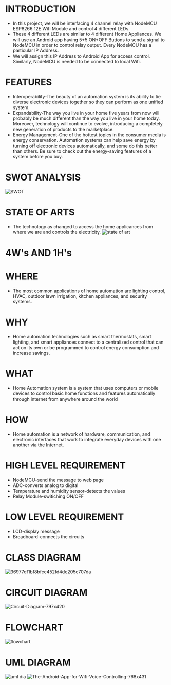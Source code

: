 # **INTRODUCTION**
* In this project, we will be interfacing 4 channel relay with NodeMCU ESP8266 12E Wifi Module and control 4 different LEDs. 
* These 4 different LEDs are similar to 4 different Home Appliances. We will use an Android app having 5+5 ON+OFF Buttons to send a signal to NodeMCU in order to control relay output. Every NodeMCU has a particular IP Address. 
* We will assign this IP Address to Android App for access control. Similarly, NodeMCU is needed to be connected to local Wifi.

# **FEATURES**
* Interoperability-The beauty of an automation system is its ability to tie diverse electronic devices together so they can perform as one unified system. 
* Expandability-The way you live in your home five years from now will probably be much different than the way you live in your home today. Moreover, technology will continue to evolve, introducing a completely new generation of products to the marketplace.
* Energy Management-One of the hottest topics in the consumer media is energy conservation. Automation systems can help save energy by turning off electronic devices automatically, and some do this better than others. Be sure to check out the energy-saving features of a system before you buy. 

# **SWOT ANALYSIS**
![SWOT](https://user-images.githubusercontent.com/94214304/143998536-cad55d91-51e1-4046-beb1-a368ba0c103f.png)

# **STATE OF ARTS**
* The technology as changed to access the home applicances from where we are and controls the electricity.
![state of art](https://user-images.githubusercontent.com/94214304/143998860-72401541-122b-49ae-a0e7-7f89379169cb.jpg)

# **4W's AND 1H's**
# WHERE
* The most common applications of home automation are lighting control, HVAC, outdoor lawn irrigation, kitchen appliances, and security systems.
# WHY
* Home automation technologies such as smart thermostats, smart lighting, and smart appliances connect to a centralized control that can act on its own or be programmed to control energy consumption and increase savings.
# WHAT
* Home Automation system is a system that uses computers or mobile devices to control basic home functions and features automatically through internet from anywhere around the world
# HOW
* Home automation is a network of hardware, communication, and electronic interfaces that work to integrate everyday devices with one another via the Internet.

# **HIGH LEVEL REQUIREMENT**
* NodeMCU-send the message to web page
* ADC-converts analog to digital 
* Temperature and humidity sensor-detects the values
* Relay Module-switiching ON/OFF

# **LOW LEVEL REQUIREMENT**
* LCD-display message
* Breadboard-connects the circuits

# **CLASS DIAGRAM**
![36977df1bf8bfcc452fd4de205c707da](https://user-images.githubusercontent.com/94214304/144003556-f25dc816-e5a2-4fa2-800e-b02e4248c5ab.png)
# **CIRCUIT DIAGRAM**
![Circuit-Diagram-797x420](https://user-images.githubusercontent.com/94214304/144000513-79bc3f52-b605-4bad-8cdb-39341ee2b396.jpg)
# **FLOWCHART**
![flowchart](https://user-images.githubusercontent.com/94214304/143999995-1b2f2bd3-650b-42cf-8375-068f41ce3959.jpg)

# **UML DIAGRAM**
![uml dia](https://user-images.githubusercontent.com/94214304/144000856-0a87f194-c112-415d-aa52-c7595c74d1ae.jpg)
![The-Android-App-for-Wifi-Voice-Controlling-768x431](https://user-images.githubusercontent.com/94214304/144001099-70f85112-1c38-4ac0-9b1f-d971b35453e2.jpg)
